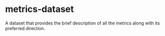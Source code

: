 # metrics-dataset
A dataset that provides the brief description of all the metrics along with its preferred direction.
